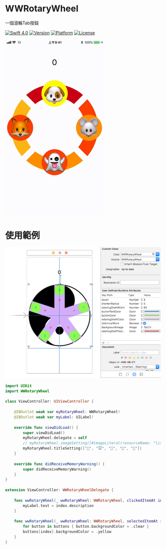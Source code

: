 # WWRotaryWheel
一個滾輪Tab按鈕

[![Swift 4.0](https://img.shields.io/badge/Swift-4.0-orange.svg?style=flat)](https://developer.apple.com/swift/) [![Version](https://img.shields.io/cocoapods/v/WWRotaryWheel.svg?style=flat)](http://cocoapods.org/pods/WWRotaryWheel) [![Platform](https://img.shields.io/cocoapods/p/WWRotaryWheel.svg?style=flat)](http://cocoapods.org/pods/WWRotaryWheel) [![License](https://img.shields.io/cocoapods/l/WWRotaryWheel.svg?style=flat)](http://cocoapods.org/pods/WWRotaryWheel)

![一個滾輪Tab按鈕 (上傳至Cocoapods)](https://raw.githubusercontent.com/William-Weng/WWRotaryWheel/master/WWRotaryWheel.gif)

# 使用範例
![IBOutlet](https://raw.githubusercontent.com/William-Weng/WWRotaryWheel/master/IBOutlet.png)

```swift
import UIKit
import WWRotaryWheel

class ViewController: UIViewController {

    @IBOutlet weak var myRotaryWheel: WWRotaryWheel!
    @IBOutlet weak var myLabel: UILabel!
    
    override func viewDidLoad() {
        super.viewDidLoad()
        myRotaryWheel.delegate = self
        // myRotaryWheel.imageSetting([#imageLiteral(resourceName: "list"), #imageLiteral(resourceName: "like"), #imageLiteral(resourceName: "meeting"), #imageLiteral(resourceName: "plus"), #imageLiteral(resourceName: "check-mark")])
        myRotaryWheel.titleSetting(["🐶", "🐭", "👻", "🦊", "🐼"])
    }

    override func didReceiveMemoryWarning() {
        super.didReceiveMemoryWarning()
    }
}

extension ViewController: WWRotaryWheelDelegate {
    
    func wwRotaryWheel(_ wwRotaryWheel: WWRotaryWheel, clickedItemAt index: Int, for buttons: [UIButton]) {
        myLabel.text = index.description
    }
    
    func wwRotaryWheel(_ wwRotaryWheel: WWRotaryWheel, selectedItemAt index: Int, for buttons: [UIButton]) {
        for button in buttons { button.backgroundColor = .clear }
        buttons[index].backgroundColor = .yellow
    }
}
```